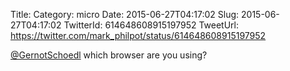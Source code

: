 Title: 
Category: micro
Date: 2015-06-27T04:17:02
Slug: 2015-06-27T04:17:02
TwitterId: 614648608915197952
TweetUrl: https://twitter.com/mark_philpot/status/614648608915197952

[@GernotSchoedl](https://twitter.com/GernotSchoedl) which browser are you using?
